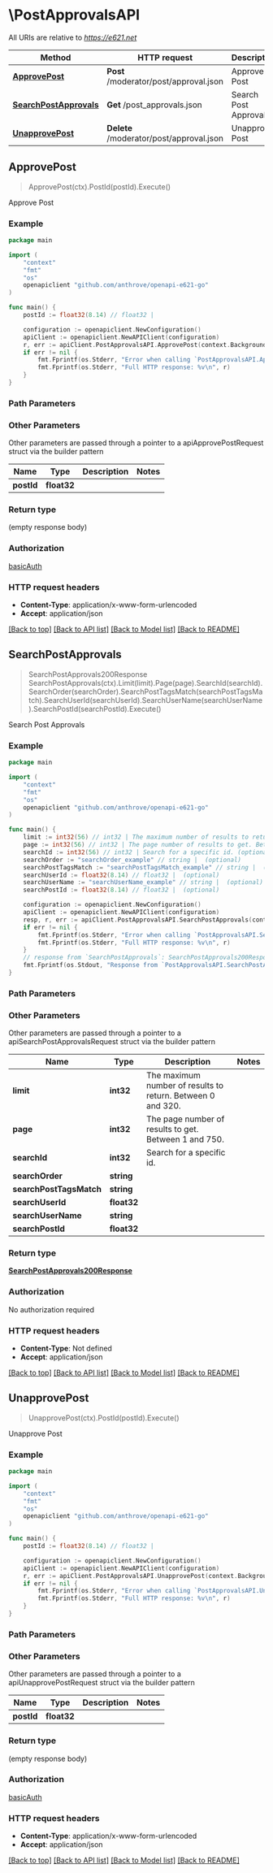 # \PostApprovalsAPI

All URIs are relative to *https://e621.net*

Method | HTTP request | Description
------------- | ------------- | -------------
[**ApprovePost**](PostApprovalsAPI.md#ApprovePost) | **Post** /moderator/post/approval.json | Approve Post
[**SearchPostApprovals**](PostApprovalsAPI.md#SearchPostApprovals) | **Get** /post_approvals.json | Search Post Approvals
[**UnapprovePost**](PostApprovalsAPI.md#UnapprovePost) | **Delete** /moderator/post/approval.json | Unapprove Post



## ApprovePost

> ApprovePost(ctx).PostId(postId).Execute()

Approve Post



### Example

```go
package main

import (
	"context"
	"fmt"
	"os"
	openapiclient "github.com/anthrove/openapi-e621-go"
)

func main() {
	postId := float32(8.14) // float32 | 

	configuration := openapiclient.NewConfiguration()
	apiClient := openapiclient.NewAPIClient(configuration)
	r, err := apiClient.PostApprovalsAPI.ApprovePost(context.Background()).PostId(postId).Execute()
	if err != nil {
		fmt.Fprintf(os.Stderr, "Error when calling `PostApprovalsAPI.ApprovePost``: %v\n", err)
		fmt.Fprintf(os.Stderr, "Full HTTP response: %v\n", r)
	}
}
```

### Path Parameters



### Other Parameters

Other parameters are passed through a pointer to a apiApprovePostRequest struct via the builder pattern


Name | Type | Description  | Notes
------------- | ------------- | ------------- | -------------
 **postId** | **float32** |  | 

### Return type

 (empty response body)

### Authorization

[basicAuth](../README.md#basicAuth)

### HTTP request headers

- **Content-Type**: application/x-www-form-urlencoded
- **Accept**: application/json

[[Back to top]](#) [[Back to API list]](../README.md#documentation-for-api-endpoints)
[[Back to Model list]](../README.md#documentation-for-models)
[[Back to README]](../README.md)


## SearchPostApprovals

> SearchPostApprovals200Response SearchPostApprovals(ctx).Limit(limit).Page(page).SearchId(searchId).SearchOrder(searchOrder).SearchPostTagsMatch(searchPostTagsMatch).SearchUserId(searchUserId).SearchUserName(searchUserName).SearchPostId(searchPostId).Execute()

Search Post Approvals



### Example

```go
package main

import (
	"context"
	"fmt"
	"os"
	openapiclient "github.com/anthrove/openapi-e621-go"
)

func main() {
	limit := int32(56) // int32 | The maximum number of results to return. Between 0 and 320. (optional)
	page := int32(56) // int32 | The page number of results to get. Between 1 and 750. (optional)
	searchId := int32(56) // int32 | Search for a specific id. (optional)
	searchOrder := "searchOrder_example" // string |  (optional)
	searchPostTagsMatch := "searchPostTagsMatch_example" // string |  (optional)
	searchUserId := float32(8.14) // float32 |  (optional)
	searchUserName := "searchUserName_example" // string |  (optional)
	searchPostId := float32(8.14) // float32 |  (optional)

	configuration := openapiclient.NewConfiguration()
	apiClient := openapiclient.NewAPIClient(configuration)
	resp, r, err := apiClient.PostApprovalsAPI.SearchPostApprovals(context.Background()).Limit(limit).Page(page).SearchId(searchId).SearchOrder(searchOrder).SearchPostTagsMatch(searchPostTagsMatch).SearchUserId(searchUserId).SearchUserName(searchUserName).SearchPostId(searchPostId).Execute()
	if err != nil {
		fmt.Fprintf(os.Stderr, "Error when calling `PostApprovalsAPI.SearchPostApprovals``: %v\n", err)
		fmt.Fprintf(os.Stderr, "Full HTTP response: %v\n", r)
	}
	// response from `SearchPostApprovals`: SearchPostApprovals200Response
	fmt.Fprintf(os.Stdout, "Response from `PostApprovalsAPI.SearchPostApprovals`: %v\n", resp)
}
```

### Path Parameters



### Other Parameters

Other parameters are passed through a pointer to a apiSearchPostApprovalsRequest struct via the builder pattern


Name | Type | Description  | Notes
------------- | ------------- | ------------- | -------------
 **limit** | **int32** | The maximum number of results to return. Between 0 and 320. | 
 **page** | **int32** | The page number of results to get. Between 1 and 750. | 
 **searchId** | **int32** | Search for a specific id. | 
 **searchOrder** | **string** |  | 
 **searchPostTagsMatch** | **string** |  | 
 **searchUserId** | **float32** |  | 
 **searchUserName** | **string** |  | 
 **searchPostId** | **float32** |  | 

### Return type

[**SearchPostApprovals200Response**](SearchPostApprovals200Response.md)

### Authorization

No authorization required

### HTTP request headers

- **Content-Type**: Not defined
- **Accept**: application/json

[[Back to top]](#) [[Back to API list]](../README.md#documentation-for-api-endpoints)
[[Back to Model list]](../README.md#documentation-for-models)
[[Back to README]](../README.md)


## UnapprovePost

> UnapprovePost(ctx).PostId(postId).Execute()

Unapprove Post



### Example

```go
package main

import (
	"context"
	"fmt"
	"os"
	openapiclient "github.com/anthrove/openapi-e621-go"
)

func main() {
	postId := float32(8.14) // float32 | 

	configuration := openapiclient.NewConfiguration()
	apiClient := openapiclient.NewAPIClient(configuration)
	r, err := apiClient.PostApprovalsAPI.UnapprovePost(context.Background()).PostId(postId).Execute()
	if err != nil {
		fmt.Fprintf(os.Stderr, "Error when calling `PostApprovalsAPI.UnapprovePost``: %v\n", err)
		fmt.Fprintf(os.Stderr, "Full HTTP response: %v\n", r)
	}
}
```

### Path Parameters



### Other Parameters

Other parameters are passed through a pointer to a apiUnapprovePostRequest struct via the builder pattern


Name | Type | Description  | Notes
------------- | ------------- | ------------- | -------------
 **postId** | **float32** |  | 

### Return type

 (empty response body)

### Authorization

[basicAuth](../README.md#basicAuth)

### HTTP request headers

- **Content-Type**: application/x-www-form-urlencoded
- **Accept**: application/json

[[Back to top]](#) [[Back to API list]](../README.md#documentation-for-api-endpoints)
[[Back to Model list]](../README.md#documentation-for-models)
[[Back to README]](../README.md)

